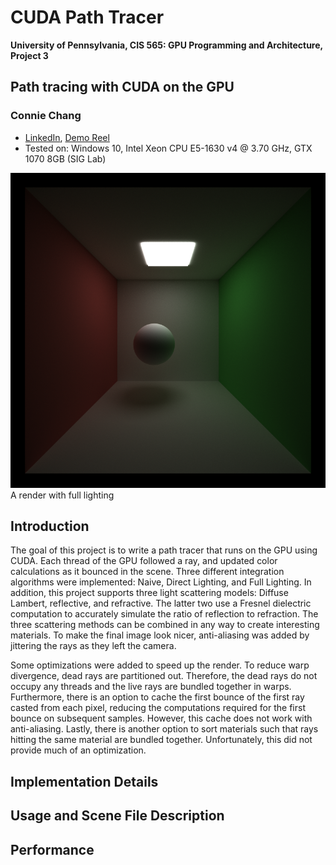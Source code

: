CUDA Path Tracer
================

**University of Pennsylvania, CIS 565: GPU Programming and Architecture, Project 3**

## Path tracing with CUDA on the GPU
### Connie Chang
  * [LinkedIn](https://www.linkedin.com/in/conniechang44), [Demo Reel](https://www.vimeo.com/ConChang/DemoReel)
* Tested on: Windows 10, Intel Xeon CPU E5-1630 v4 @ 3.70 GHz, GTX 1070 8GB (SIG Lab)

![](builds/direct.F.2018-09-29_00-48-35z.5000samp.png)  
A render with full lighting

## Introduction
The goal of this project is to write a path tracer that runs on the GPU using CUDA. Each thread of the GPU followed a ray, and updated color calculations as it bounced in the scene. Three different integration algorithms were implemented: Naive, Direct Lighting, and Full Lighting. In addition, this project supports three light scattering models: Diffuse Lambert, reflective, and refractive. The latter two use a Fresnel dielectric computation to accurately simulate the ratio of reflection to refraction. The three scattering methods can be combined in any way to create interesting materials. To make the final image look nicer, anti-aliasing was added by jittering the rays as they left the camera.  
  
Some optimizations were added to speed up the render. To reduce warp divergence, dead rays are partitioned out. Therefore, the dead rays do not occupy any threads and the live rays are bundled together in warps. Furthermore, there is an option to cache the first bounce of the first ray casted from each pixel, reducing the computations required for the first bounce on subsequent samples. However, this cache does not work with anti-aliasing. Lastly, there is another option to sort materials such that rays hitting the same material are bundled together. Unfortunately, this did not provide much of an optimization.  

## Implementation Details

## Usage and Scene File Description

## Performance
